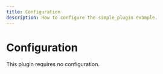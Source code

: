 ```yaml
---
title: Configuration
description: How to configure the simple_plugin example.
---
```


# Configuration

This plugin requires no configuration.
